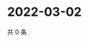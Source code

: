 # 2022-03-02

共 0 条

<!-- BEGIN WEIBO -->
<!-- 最后更新时间 Wed Mar 02 2022 09:00:09 GMT+0800 (China Standard Time) -->

<!-- END WEIBO -->
